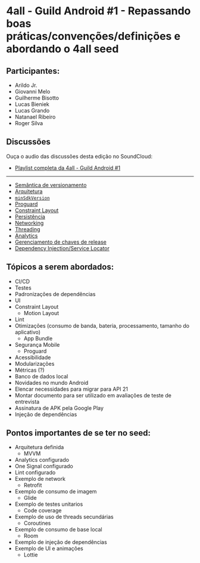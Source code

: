 # 4all - Guild Android #1 - Repassando boas práticas/convenções/definições e abordando o 4all seed

## Participantes:

* Arildo Jr.
* Giovanni Melo
* Guilherme Bisotto
* Lucas Bieniek
* Lucas Grando
* Natanael Ribeiro
* Roger Silva

## Discussões

Ouça o audio das discussões desta edição no SoundCloud:

* [Playlist completa da 4all - Guild Android #1](https://soundcloud.com/roger-silva-941993496/sets/4all-guild-android-1)

---

* [Semântica de versionamento](https://soundcloud.com/roger-silva-941993496/guild-android-1-semantic?in=roger-silva-941993496/sets/4all-guild-android-1)
* [Arquitetura](https://soundcloud.com/roger-silva-941993496/guild-android-1-arch?in=roger-silva-941993496/sets/4all-guild-android-1)
* [`minSdkVersion`](https://soundcloud.com/roger-silva-941993496/guild-android-1-api-21?in=roger-silva-941993496/sets/4all-guild-android-1)
* [Proguard](https://soundcloud.com/roger-silva-941993496/guild-android-1-proguard?in=roger-silva-941993496/sets/4all-guild-android-1)
* [Constraint Layout](https://soundcloud.com/roger-silva-941993496/guild-android-1-constraint?in=roger-silva-941993496/sets/4all-guild-android-1)
* [Persistência](https://soundcloud.com/roger-silva-941993496/guild-android-1-data?in=roger-silva-941993496/sets/4all-guild-android-1)
* [Networking](https://soundcloud.com/roger-silva-941993496/guild-android-1-networking?in=roger-silva-941993496/sets/4all-guild-android-1)
* [Threading](https://soundcloud.com/roger-silva-941993496/guild-android-1-threading?in=roger-silva-941993496/sets/4all-guild-android-1)
* [Analytics](https://soundcloud.com/roger-silva-941993496/guild-android-1-analytics?in=roger-silva-941993496/sets/4all-guild-android-1)
* [Gerenciamento de chaves de release](https://soundcloud.com/roger-silva-941993496/guild-android-1-key-management?in=roger-silva-941993496/sets/4all-guild-android-1)
* [Dependency Injection/Service Locator](https://soundcloud.com/roger-silva-941993496/guild-android-1-dep-injection?in=roger-silva-941993496/sets/4all-guild-android-1)

## Tópicos a serem abordados:

* CI/CD
* Testes
* Padronizações de dependências
* UI
* Constraint Layout
  * Motion Layout
* Lint
* Otimizações (consumo de banda, bateria, processamento, tamanho do aplicativo)
  * App Bundle
* Segurança Mobile
  * Proguard
* Acessibilidade
* Modularizações
* Métricas (?)
* Banco de dados local
* Novidades no mundo Android
* Elencar necessidades para migrar para API 21
* Montar documento para ser utilizado em avaliações de teste de entrevista
* Assinatura de APK pela Google Play
* Injeção de dependências
	
## Pontos importantes de se ter no seed:

* Arquitetura definida
  * MVVM
* Analytics configurado
* One Signal configurado
* Lint configurado
* Exemplo de network
  * Retrofit
* Exemplo de consumo de imagem
  * Glide
* Exemplo de testes unitarios
  * Code coverage
* Exemplo de uso de threads secundárias
  * Coroutines
* Exemplo de consumo de base local 
  * Room
* Exemplo de injeção de dependências
* Exemplo de UI e animações
  * Lottie

